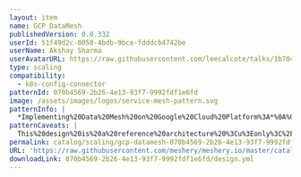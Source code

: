 ```yaml
---
layout: item
name: GCP DataMesh
publishedVersion: 0.0.332
userId: 51f49d2c-0050-4bdb-9bce-fdddcb4742be
userName: Akshay Sharma
userAvatarURL: https://raw.githubusercontent.com/leecalcote/talks/1b704173ab69ba37b3f7a725b1c58eeb56b83a8d/img/five-avatar-circle.png
type: scaling
compatibility:
  - k8s-config-connector
patternId: 070b4569-2b26-4e13-93f7-9992fdf1e6fd
image: /assets/images/logos/service-mesh-pattern.svg
patternInfo: |
  *Implementing%20Data%20Mesh%20on%20Google%20Cloud%20Platform%3A*%0A%0ALeverage%20Google%20Cloud's%20comprehensive%20suite%20of%20data%20services%2C%20including%20BigQuery%2C%20Dataflow%2C%20and%20Dataproc%2C%20to%20build%20a%20scalable%20and%20flexible%20Data%20Mesh%20platform.%0AUtilize%20tools%20like%20Dataplex%20to%20create%20a%20unified%20data%20catalog%20and%20metadata%20management%20system%2C%20facilitating%20data%20discovery%20and%20access.%0AImplement%20robust%20data%20governance%20policies%20and%20access%20controls%20using%20tools%20like%20Cloud%20IAM%20and%20DLP%20to%20ensure%20data%20security%20and%20compliance.%0A
patternCaveats: |
  This%20design%20is%20a%20reference%20architecture%20%3Cu%3Eonly%3C%2Fu%3E%2C%20and%20as%20such%20is%20not%20immediately%20deployable.
permalink: catalog/scaling/gcp-datamesh-070b4569-2b26-4e13-93f7-9992fdf1e6fd.html
URL: 'https://raw.githubusercontent.com/meshery/meshery.io/master/catalog/070b4569-2b26-4e13-93f7-9992fdf1e6fd/0.0.332/design.yml'
downloadLink: 070b4569-2b26-4e13-93f7-9992fdf1e6fd/design.yml
---
```

